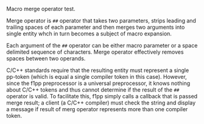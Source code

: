 Macro merge operator test.

Merge operator is `##` operator that takes two parameters, strips leading and trailing spaces of each parameter and then merges two arguments into single entity whch in turn becomes a subject of macro expansion.

Each argument of the `##` operator can be either macro parameter or a space delimited sequence of characters. Merge operator effectively removes spaces between two operands.

C/C++ standards require that the resulting entity must represent a single pp-token (which is equal a single compiler token in this case). However, since the f1pp preprocessor is a universal preprocessor, it knows nothing about C/C++ tokens and thus cannot determine if the result of the `##` operator is valid. To facilitate this, f1pp simply calls a callback that is passed merge result; a client (a C/C++ compiler) must check the string and display a message if result of merg operator represents more than one compiler token.
